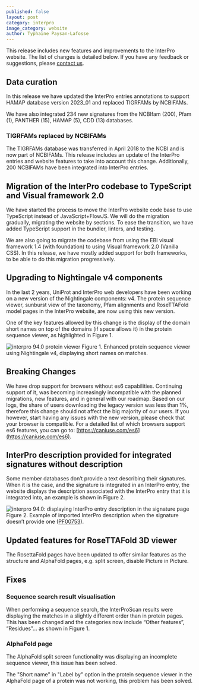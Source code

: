 ```yaml
---
published: false
layout: post
category: interpro
image_category: website
author: Typhaine Paysan-Lafosse
---
```

This release includes new features and improvements to the InterPro website. The list of changes is detailed below. If you have any feedback or suggestions, please [contact us](https://www.ebi.ac.uk/support/interpro).

## Data curation
In this release we have updated the InterPro entries annotations to support HAMAP database version 2023_01 and replaced TIGRFAMs by NCBIFAMs. 

We have also integrated 234 new signatures from the NCBIfam (200), Pfam (1), PANTHER (15), HAMAP (5), CDD (13) databases.

### TIGRFAMs replaced by NCBIFAMs
The TIGRFAMs database was transferred in April 2018 to the NCBI and is now part of NCBIFAMs. This release includes an update of the InterPro entries and website features to take into account this change. Additionally, 200 NCBIFAMs have been integrated into InterPro entries.

## Migration of the InterPro codebase to TypeScript and Visual framework 2.0
We have started the process to move the InterPro website code base to use TypeScript instead of JavaScript+FlowJS. We will do the migration gradually, migrating the website by sections. To ease the transition, we have added TypeScript support in the bundler, linters, and testing. 

We are also going to migrate the codebase from using the EBI visual framework 1.4 (with foundation) to using Visual framework 2.0 (Vanilla CSS). In this release, we have mostly added support for both frameworks, to be able to do this migration progressively.

## Upgrading to Nightingale v4 components
In the last 2 years, UniProt and InterPro web developers have been working on a new version of the Nightingale components: v4. The protein sequence viewer, sunburst view of the taxonomy, Pfam alignments and RoseTTAFold model pages in the InterPro website, are now using this new version. 

One of the key features allowed by this change is the display of the domain short names on top of the domains (if space allows it) in the protein sequence viewer, as highlighted in Figure 1.

![interpro 94.0 protein viewer]({{site.baseurl}}/assets/media/images/posts/interpro_94_protein_viewer.png)
Figure 1. Enhanced protein sequence viewer using Nightingale v4, displaying short names on matches.

## Breaking Changes
We have drop support for browsers without es6 capabilities. Continuing support of it, was becoming increasingly incompatible with the planned migrations, new features, and in general with our roadmap. Based on our logs, the share of users downloading the legacy version was less than 1%, therefore this change should not affect the big majority of our users. If you however, start having any issues with the new version, please check that your browser is compatible. For a detailed list of which browsers support es6 features, you can go to: [https://caniuse.com/es6](https://caniuse.com/es6).

## InterPro description provided for integrated signatures without description
Some member databases don’t provide a text describing their signatures. When it is the case, and the signature is integrated in an InterPro entry, the website displays the description associated with the InterPro entry that it is integrated into, an example is shown in Figure 2.

![interpro 94.0: displaying InterPro entry description in the signature page]({{site.baseurl}}/assets/media/images/posts/interpro_94_interpro_desc_in_sign.png)
Figure 2. Example of imported InterPro description when the signature doesn’t provide one ([PF00753](https://www.ebi.ac.uk/interpro/entry/pfam/PF00753/)).

## Updated features for RoseTTAFold 3D viewer
The RosettaFold pages have been updated to offer similar features as the structure and AlphaFold pages, e.g. split screen, disable Picture in Picture.

## Fixes
### Sequence search result visualisation
When performing a sequence search, the InterProScan results were displaying the matches in a slightly different order than in protein pages. This has been changed and the categories now include “Other features”, “Residues”... as shown in Figure 1.

### AlphaFold page
The AlphaFold split screen functionality was displaying an incomplete sequence viewer, this issue has been solved.

The "Short name" in "Label by" option in the protein sequence viewer in the AlphaFold page of a protein was not working, this problem has been solved.


